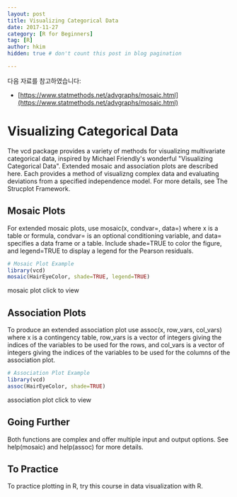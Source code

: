 ```yaml
---
layout: post  
title: Visualizing Categorical Data
date: 2017-11-27  
category: [R for Beginners]  
tag: [R]  
author: hkim  
hidden: true # don't count this post in blog pagination  

---
```


다음 자료를 참고하였습니다:  
- [https://www.statmethods.net/advgraphs/mosaic.html](https://www.statmethods.net/advgraphs/mosaic.html)

# Visualizing Categorical Data

The vcd package provides a variety of methods for visualizing multivariate categorical data, inspired by Michael Friendly's wonderful "Visualizing Categorical Data". Extended mosaic and association plots are described here. Each provides a method of visualizng complex data and evaluating deviations from a specified independence model. For more details, see The Strucplot Framework.


## Mosaic Plots

For extended mosaic plots, use mosaic(x, condvar=, data=) where x is a table or formula, condvar= is an optional conditioning variable, and data= specifies a data frame or a table. Include shade=TRUE to color the figure, and legend=TRUE to display a legend for the Pearson residuals.

```r
# Mosaic Plot Example
library(vcd)
mosaic(HairEyeColor, shade=TRUE, legend=TRUE)
```

mosaic plot click to view


## Association Plots

To produce an extended association plot use assoc(x, row_vars, col_vars) where x is a contingency table, row_vars is a vector of integers giving the indices of the variables to be used for the rows, and col_vars is a vector of integers giving the indices of the variables to be used for the columns of the association plot.

```r
# Association Plot Example
library(vcd)
assoc(HairEyeColor, shade=TRUE)
```

association plot click to view


## Going Further

Both functions are complex and offer multiple input and output options. See help(mosaic) and help(assoc) for more details.


## To Practice

To practice plotting in R, try this course in data visualization with R.
